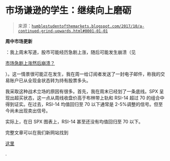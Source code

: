 <!--yml

类别：未分类

日期：2024-05-18 02:48:00

-->

# 市场谦逊的学生：继续向上磨砺

> 来源：[`humblestudentofthemarkets.blogspot.com/2017/10/a-continued-grind-upwards.html#0001-01-01`](https://humblestudentofthemarkets.blogspot.com/2017/10/a-continued-grind-upwards.html#0001-01-01)

**周中市场更新**

：我上周末写道，股市可能经历急剧上涨，随后可能发生崩溃（见

[市场急剧上涨然后崩溃？](https://humblestudentofthemarkets.com/2017/10/15/market-melt-up-and-crash/)

）。这一情景很可能正在发生，我在周一给订阅者发送了一封电子邮件，称我的交易账户已从全现金状态转为持有股票多头。

我采取这种战术立场的原因有很多。首先，我在周末已经划了一条底线。SPX 呈现出超买状态，这一点从周线收盘价高于布林带上轨和 RSI-14 超过 70 的组合中得到证实。在过去，RSI-14 均值回归至 70 以下通常是 2-5%调整的信号。但至今尚未出现卖出信号。

实际上，在日 SPX 图表上，RSI-14 甚至还没有均值回归至 70 以下。

完整文章可以在我们新网站找到

[这里](https://humblestudentofthemarkets.com/2017/10/18/a-continued-grind-upwards/)

.
